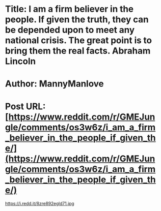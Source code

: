 # Title: I am a firm believer in the people. If given the truth, they can be depended upon to meet any national crisis. The great point is to bring them the real facts. Abraham Lincoln
# Author: MannyManlove
# Post URL: [https://www.reddit.com/r/GMEJungle/comments/os3w6z/i_am_a_firm_believer_in_the_people_if_given_the/](https://www.reddit.com/r/GMEJungle/comments/os3w6z/i_am_a_firm_believer_in_the_people_if_given_the/)


https://i.redd.it/8zre892egld71.jpg